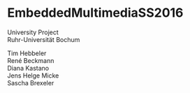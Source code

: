 # EmbeddedMultimediaSS2016
University Project  
Ruhr-Universität Bochum

Tim Hebbeler  
René Beckmann  
Diana Kastano  
Jens Helge Micke  
Sascha Brexeler  

